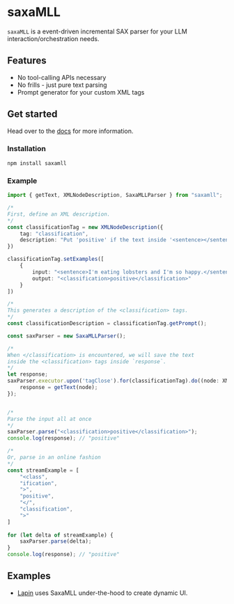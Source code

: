 # saxaMLL

`saxaMLL` is a event-driven incremental SAX parser for your LLM interaction/orchestration needs.

## Features
- No tool-calling APIs necessary
- No frills - just pure text parsing
- Prompt generator for your custom XML tags

## Get started

Head over to the [docs](https://saxamll.neoj-studios.com/) for more information.

### Installation

```
npm install saxamll
```

### Example

```typescript
import { getText, XMLNodeDescription, SaxaMLLParser } from "saxamll";

/*
First, define an XML description.
*/
const classificationTag = new XMLNodeDescription({
    tag: "classification",
    description: "Put 'positive' if the text inside '<sentence></sentence> tags is positive. Put 'negative' if the text is negative"
})

classificationTag.setExamples([
    {
        input: "<sentence>I'm eating lobsters and I'm so happy.</sentence>",
        output: "<classification>positive</classification>"
    }
])

/*
This generates a description of the <classification> tags.
*/
const classificationDescription = classificationTag.getPrompt();

const saxParser = new SaxaMLLParser();

/*
When </classification> is encountered, we will save the text
inside the <classification> tags inside `response`.
*/
let response;
saxParser.executor.upon('tagClose').for(classificationTag).do((node: XMLNode) => {
    response = getText(node);
});


/* 
Parse the input all at once
*/
saxParser.parse("<classification>positive</classification>");
console.log(response); // "positive"

/*
Or, parse in an online fashion
*/
const streamExample = [
    "<class",
    "ification",
    ">",
    "positive",
    "</",
    "classification",
    ">"
]
    
for (let delta of streamExample) {
    saxParser.parse(delta);
}
console.log(response); // "positive"
```

## Examples
- [Lapin](https://lapin.hajeon.xyz/) uses SaxaMLL under-the-hood to create dynamic UI.